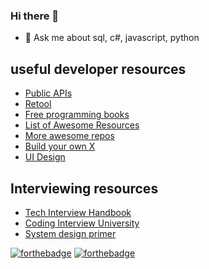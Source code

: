 ### Hi there 👋

- 💬 Ask me about sql, c#, javascript, python

<!--
- 🔭 I’m currently working on ...
- 🌱 I’m currently learning ...
- 👯 I’m looking to collaborate on ...
- 🤔 I’m looking for help with ...
- 💬 Ask me about ...
- 📫 How to reach me: ...
- ⚡ Fun fact: ...
-->

## useful developer resources

* [Public APIs](https://github.com/public-apis/public-apis)
* [Retool](https://retool.com)
* [Free programming books](https://github.com/EbookFoundation/free-programming-books)
* [List of Awesome Resources](https://github.com/sindresorhus/awesome)
* [More awesome repos](https://github.com/pawelborkar/awesome-repos)
* [Build your own X](https://github.com/danistefanovic/build-your-own-x)
* [UI Design](https://github.com/bradtraversy/design-resources-for-developers)

## Interviewing resources

* [Tech Interview Handbook](https://github.com/yangshun/tech-interview-handbook)
* [Coding Interview University](https://github.com/jwasham/coding-interview-university)
* [System design primer](https://github.com/donnemartin/system-design-primer)

 [![forthebadge](https://forthebadge.com/images/badges/check-it-out.svg)](https://forthebadge.com) [![forthebadge](https://forthebadge.com/images/badges/uses-badges.svg)](https://forthebadge.com)
